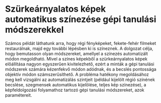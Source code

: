 # Szürkeárnyalatos képek automatikus színezése gépi tanulási módszerekkel

Számos példát láthatunk arra, hogy régi fényképeket, fekete-fehér
filmeket restaurálnak, majd egy további lépésben ki is színeznek. A
dolgozat célja, hogy bemutasson olyan módszereket, amellyel a színezés
automatizált módon megoldható. Mivel a színes képekből a
szürkeárnyalatos képek előállítása nagyon egyszerűen kivitelezhető,
ezért a minták a gépi tanulási módszerek számára kézenfekvő módon
adódnak, és a becslés pontossága objektív módon számszerűsíthető. A
probléma hatékony megoldásához meg kell vizsgálni az automatizálás
szintjeit (például kijelölt régió színének becslése, szegmensek
automatikus kijelölése, teljes kép színezése), a képfeldolgozási
folyamathoz tartozó gépi tanulási módszereket, azok paramétereit.
